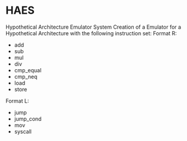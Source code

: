 # HAES

Hypothetical Architecture Emulator System
Creation of a Emulator for a Hypothetical Architecture with the following instruction set:
Format R:
 - add
 - sub
 - mul
 - div
 - cmp_equal
 - cmp_neq
 - load
 - store

Format L:
 - jump
 - jump_cond
 - mov
 - syscall
